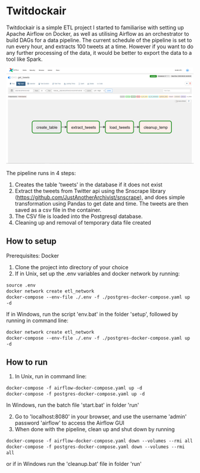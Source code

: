 # Twitdockair

Twitdockair is a simple ETL project I started to familiarise with setting up Apache Airflow on Docker, as well as utilising Airflow as an orchestrator to build DAGs for a data pipeline. The current schedule of the pipeline is set to run every hour, and extracts 100 tweets at a time. However if you want to do any further processing of the data, it would be better to export the data to a tool like Spark.

![alt text](https://github.com/seanleong339/Twitdockair/blob/main/images/ui.PNG "ui")

The pipeline runs in 4 steps:

1. Creates the table 'tweets' in the database if it does not exist
2. Extract the tweets from Twitter api using the Snscrape library (https://github.com/JustAnotherArchivist/snscrape), and does simple transformation using Pandas to get date and time. The tweets are then saved as a csv file in the container.
3. The CSV file is loaded into the Postgresql database.
4. Cleaning up and removal of temporary data file created

## How to setup
Prerequisites: Docker

1. Clone the project into directory of your choice
2. If in Unix, set up the .env variables and docker network by running:
```
source .env
docker network create etl_network
docker-compose --env-file ./.env -f ./postgres-docker-compose.yaml up -d
```
If in Windows, run the script 'env.bat' in the folder 'setup', followed by running in command line:
```
docker network create etl_network
docker-compose --env-file ./.env -f ./postgres-docker-compose.yaml up -d
```

## How to run
1. In Unix, run in command line:
```
docker-compose -f airflow-docker-compose.yaml up -d
docker-compose -f postgres-docker-compose.yaml up -d
```
In Windows, run the batch file 'start.bat' in folder 'run'

2. Go to 'localhost:8080' in your browser, and use the username 'admin' password 'airflow' to access the Airflow GUI
3. When done with the pipeline, clean up and shut down by running 
```
docker-compose -f airflow-docker-compose.yaml down --volumes --rmi all
docker-compose -f postgres-docker-compose.yaml down --volumes --rmi all
```
or if in Windows run the 'cleanup.bat' file in folder 'run'

